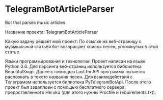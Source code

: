 # TelegramBotArticleParser
Bot that parses music articles

Название проекта: TelegramBotArticleParser

Какую задачу решает мой проект: По ссылке на веб-страницу с музыкальной статьёй бот возвращает список песен, упомянутых в этой статье.

Языки программирования и технологии: Проект написан на языке Python 3.6. Для парсинга веб-страниц используется библиотека BeautifulSoup.
Далее с помощью Last.fm API программа пытается распознать в тексте названия песен. Для взаимодействия с Телеграмом используется билиотека
PyTelegramBotApi. После этого проект был задеплоен с помощью бесплатного сервера, предоставленного Heroku (для этого нужны Procfile и
requirements.txt).
